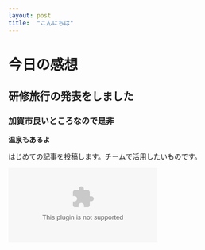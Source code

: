 ```yaml
---
layout: post
title:  "こんにちは"
---
```


# 今日の感想

## 研修旅行の発表をしました

### 加賀市良いところなので是非

**温泉もあるよ**

はじめての記事を投稿します。チームで活用したいものです。

![ワードプレスのリンクです](https://wordpress.com/view/kklabyuta.wordpress.com)
